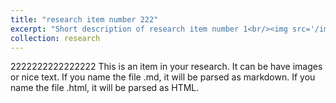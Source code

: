 ```yaml
---
title: "research item number 222"
excerpt: "Short description of research item number 1<br/><img src='/images/image-alignment-300x200.jpg'>"
collection: research
---
```


2222222222222222
This is an item in your research. It can be have images or nice text. If you name the file .md, it will be parsed as markdown. If you name the file .html, it will be parsed as HTML. 
